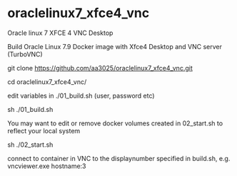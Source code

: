 # oraclelinux7_xfce4_vnc
Oracle linux 7 XFCE 4 VNC Desktop



Build Oracle Linux 7.9 Docker image with Xfce4 Desktop and VNC server (TurboVNC)

git clone https://github.com/aa3025/oraclelinux7_xfce4_vnc.git

cd oraclelinux7_xfce4_vnc/

edit variables in ./01_build.sh (user, password etc)

sh ./01_build.sh

You may want to edit or remove docker volumes created in 02_start.sh to reflect your local system

sh ./02_start.sh


connect to container in VNC to the displaynumber specified in build.sh, e.g. 
vncviewer.exe hostname:3
